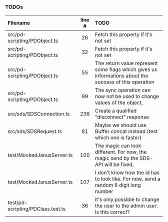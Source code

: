 ### TODOs
| Filename | line # | TODO
|:------|:------:|:------
| src/pd-scripting/PDObject.ts | 26 | Fetch this property if it's not set
| src/pd-scripting/PDObject.ts | 32 | Fetch this property if it's not set
| src/pd-scripting/PDObject.ts | 55 | The return value represent some flags which gives us informations about the success of this operation
| src/pd-scripting/PDObject.ts | 99 | The sync operation can now not be used to change values of the object,
| src/sds/SDSConnection.ts | 236 | Create a qualified "disconnect" response
| src/sds/SDSRequest.ts | 81 | Maybe we should use Buffer.concat instead (test which one is faster)
| test/MockedJanusServer.ts | 100 | The magic can look different. For now, the magic send by the SDS-API will be fixed,
| test/MockedJanusServer.ts | 107 | I don't know how the id has to look like. For now, send a random 6 digit long number
| test/pd-scripting/PDClass.test.ts | 36 | it's only possible to change the user to the admin user. Is this correct?

